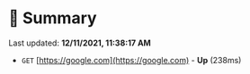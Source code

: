 # 📖 Summary
Last updated: **12/11/2021, 11:38:17 AM**

- `GET` [https://google.com](https://google.com) - **Up** (238ms)
